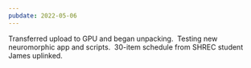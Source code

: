 ```yaml
---
pubdate: 2022-05-06
---
```


Transferred upload to GPU and began unpacking.  Testing new neuromorphic app and scripts.  30-item schedule from SHREC student James uplinked.

